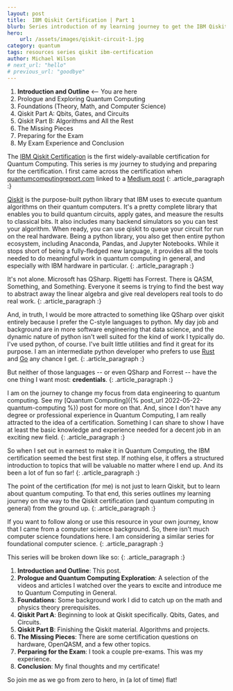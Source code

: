 ```yaml
---
layout: post
title:  IBM Qiskit Certification | Part 1
blurb: Series introduction of my learning journey to get the IBM Qiskit Quantum Computing Certification
hero:
    url: /assets/images/qiskit-circuit-1.jpg
category: quantum
tags: resources series qiskit ibm-certification
author: Michael Wilson
# next_url: "hello"
# previous_url: "goodbye"
---
```


1. **Introduction and Outline** <-- You are here
2. Prologue and Exploring Quantum Computing
3. Foundations (Theory, Math, and Computer Science)
4. Qiskit Part A: Qbits, Gates, and Circuits
5. Qiskit Part B: Algorithms and All the Rest
6. The Missing Pieces
7. Preparing for the Exam
8. My Exam Experience and Conclusion

The [IBM Qiskit Certification](https://www.ibm.com/training/certification/C0010300) is the first widely-available certification for Quantum Computing.
This series is my journey to studying and preparing for the certification. 
I first came across the certification when [quantumcomputingreport.com](https://quantumcomputingreport.com) linked to a [Medium post](https://medium.com/qiskit/learn-more-about-the-ibm-quantum-developer-certification-and-how-to-take-it-for-free-d237f9765dc5)
{: .article_paragraph :}

[Qiskit](https://qiskit.org/) is the purpose-built python library that IBM uses to execute quantum algorithms on their quantum computers.
It's a pretty complete library that enables you to build quantum circuits, apply gates, and measure the results to classical bits.
It also includes many backend simulators so you can test your algorithm. When ready, you can use qiskit to queue your circuit for run on the real hardware.
Being a python library, you also get then entire python ecosystem, including Anaconda, Pandas, and Jupyter Notebooks.
While it stops short of being a fully-fledged new language, it provides all the tools needed to do meaningful work in quantum computing in general,
and especially with IBM hardware in particular.
{: .article_paragraph :}

It's not alone. Microsoft has QSharp. Rigetti has Forrest. There is QASM, Something, and Something. 
Everyone it seems is trying to find the best way to abstract away the linear algebra and give real developers real tools to do real work.
{: .article_paragraph :}

And, in truth, I would be more attracted to something like QSharp over qiskit entirely because I prefer the C-style languages to python.
My day job and background are in more software engineering that data science, and the dynamic nature of python isn't well suited for the kind of work I typically do.
I've used python, of course. I've built little utilities and find it great for its purpose. 
I am an intermediate python developer who prefers to use [Rust](https://rust-lang.org) and [Go](https://go.dev) any chance I get.
{: .article_paragraph :}

But neither of those languages -- or even QSharp and Forrest -- have the one thing I want most: **credentials**.
{: .article_paragraph :}

I am on the journey to change my focus from data engineering to quantum computing. See my [Quantum Computing]({% post_url 2022-05-22-quantum-computing %}) post for more on that.
And, since I don't have any degree or professional experience in Quantum Computing, I am really attracted to the idea of a certification.
Something I can share to show I have at least the basic knowledge and experience needed for a decent job in an exciting new field.
{: .article_paragraph :}

So when I set out in earnest to make it in Quantum Computing, the IBM certification seemed the best first step. 
If nothing else, it offers a structured introduction to topics that will be valuable no matter where I end up.
And its been a lot of fun so far!
{: .article_paragraph :}

The point of the certification (for me) is not just to learn Qiskit, but to learn about quantum computing.
To that end, this series outlines my learning journey on the way to the Qiskit certification (and quantum computing in general) from the ground up.
{: .article_paragraph :}

If you want to follow along or use this resource in your own journey, know that I came from a computer science background.
So, there isn't much computer science foundations here. I am considering a similar series for foundational computer science.
{: .article_paragraph :}

This series will be broken down like so:
{: .article_paragraph :}

1. **Introduction and Outline**: This post.
2. **Prologue and Quantum Computing Exploration**: A selection of the videos and articles I watched over the years to excite and introduce me to Quantum Computing in General.
3. **Foundations**: Some background work I did to catch up on the math and physics theory prerequisites.
4. **Qiskit Part A**: Beginning to look at Qiskit specifically. Qbits, Gates, and Circuits.
5. **Qiskit Part B**: Finishing the Qiskit material. Algorithms and projects.
6. **The Missing Pieces**: There are some certification questions on hardware, OpenQASM, and a few other topics.
7. **Perparing for the Exam**: I took a couple pre-exams. This was my experience.
8. **Conclusion**: My final thoughts and my certificate!

So join me as we go from zero to hero, in (a lot of time) flat!
